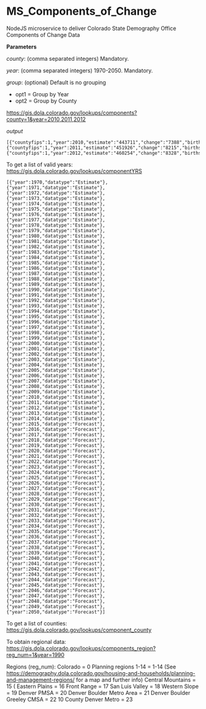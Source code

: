 # MS_Components_of_Change
NodeJS microservice to deliver Colorado State Demography Office Components of Change Data


**Parameters**

*county*: (comma separated integers)  Mandatory.

*year*: (comma separated integers)  1970-2050. Mandatory.

*group*: (optional)   Default is no grouping

  - opt1 = Group by Year
  - opt2 = Group by County

  
https://gis.dola.colorado.gov/lookups/components?county=1&year=2010,2011,2012

*output*
```
[{"countyfips":1,"year":2010,"estimate":"443711","change":"7388","births":"7436","deaths":"2474","netmig":"2426","datatype":"Estimate"},
{"countyfips":1,"year":2011,"estimate":"451926","change":"8215","births":"7244","deaths":"2462","netmig":"3433","datatype":"Estimate"},
{"countyfips":1,"year":2012,"estimate":"460254","change":"8328","births":"6923","deaths":"2750","netmig":"4155","datatype":"Estimate"}]
```


To get a list of valid years:
https://gis.dola.colorado.gov/lookups/componentYRS

```
[{"year":1970,"datatype":"Estimate"},{"year":1971,"datatype":"Estimate"},{"year":1972,"datatype":"Estimate"},{"year":1973,"datatype":"Estimate"},{"year":1974,"datatype":"Estimate"},{"year":1975,"datatype":"Estimate"},{"year":1976,"datatype":"Estimate"},{"year":1977,"datatype":"Estimate"},{"year":1978,"datatype":"Estimate"},{"year":1979,"datatype":"Estimate"},{"year":1980,"datatype":"Estimate"},{"year":1981,"datatype":"Estimate"},{"year":1982,"datatype":"Estimate"},{"year":1983,"datatype":"Estimate"},{"year":1984,"datatype":"Estimate"},{"year":1985,"datatype":"Estimate"},{"year":1986,"datatype":"Estimate"},{"year":1987,"datatype":"Estimate"},{"year":1988,"datatype":"Estimate"},{"year":1989,"datatype":"Estimate"},{"year":1990,"datatype":"Estimate"},{"year":1991,"datatype":"Estimate"},{"year":1992,"datatype":"Estimate"},{"year":1993,"datatype":"Estimate"},{"year":1994,"datatype":"Estimate"},{"year":1995,"datatype":"Estimate"},{"year":1996,"datatype":"Estimate"},{"year":1997,"datatype":"Estimate"},{"year":1998,"datatype":"Estimate"},{"year":1999,"datatype":"Estimate"},{"year":2000,"datatype":"Estimate"},{"year":2001,"datatype":"Estimate"},{"year":2002,"datatype":"Estimate"},{"year":2003,"datatype":"Estimate"},{"year":2004,"datatype":"Estimate"},{"year":2005,"datatype":"Estimate"},{"year":2006,"datatype":"Estimate"},{"year":2007,"datatype":"Estimate"},{"year":2008,"datatype":"Estimate"},{"year":2009,"datatype":"Estimate"},{"year":2010,"datatype":"Estimate"},{"year":2011,"datatype":"Estimate"},{"year":2012,"datatype":"Estimate"},{"year":2013,"datatype":"Estimate"},{"year":2014,"datatype":"Estimate"},{"year":2015,"datatype":"Forecast"},{"year":2016,"datatype":"Forecast"},{"year":2017,"datatype":"Forecast"},{"year":2018,"datatype":"Forecast"},{"year":2019,"datatype":"Forecast"},{"year":2020,"datatype":"Forecast"},{"year":2021,"datatype":"Forecast"},{"year":2022,"datatype":"Forecast"},{"year":2023,"datatype":"Forecast"},{"year":2024,"datatype":"Forecast"},{"year":2025,"datatype":"Forecast"},{"year":2026,"datatype":"Forecast"},{"year":2027,"datatype":"Forecast"},{"year":2028,"datatype":"Forecast"},{"year":2029,"datatype":"Forecast"},{"year":2030,"datatype":"Forecast"},{"year":2031,"datatype":"Forecast"},{"year":2032,"datatype":"Forecast"},{"year":2033,"datatype":"Forecast"},{"year":2034,"datatype":"Forecast"},{"year":2035,"datatype":"Forecast"},{"year":2036,"datatype":"Forecast"},{"year":2037,"datatype":"Forecast"},{"year":2038,"datatype":"Forecast"},{"year":2039,"datatype":"Forecast"},{"year":2040,"datatype":"Forecast"},{"year":2041,"datatype":"Forecast"},{"year":2042,"datatype":"Forecast"},{"year":2043,"datatype":"Forecast"},{"year":2044,"datatype":"Forecast"},{"year":2045,"datatype":"Forecast"},{"year":2046,"datatype":"Forecast"},{"year":2047,"datatype":"Forecast"},{"year":2048,"datatype":"Forecast"},{"year":2049,"datatype":"Forecast"},{"year":2050,"datatype":"Forecast"}]
```

To get a list of counties:
https://gis.dola.colorado.gov/lookups/component_county

To obtain regional data:
https://gis.dola.colorado.gov/lookups/components_region?reg_num=1&year=1990

Regions (reg_num):
Colorado = 0
Planning regions 1-14 = 1-14 (See https://demography.dola.colorado.gov/housing-and-households/planning-and-management-regions/ for a map and further info)
Central Mountains = 15 (
Eastern Plains = 16
Front Range = 17
San Luis Valley = 18
Western Slope = 19
Denver PMSA = 20
Denver Boulder Metro Area = 21
Denver Boulder Greeley CMSA = 22
10 County Denver Metro = 23


